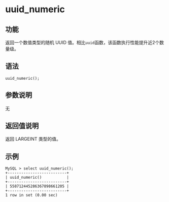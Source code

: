 # uuid_numeric

## 功能

返回一个数值类型的随机 UUID 值。相比`uuid`函数，该函数执行性能提升近2个数量级。

## 语法

```Plain Text
uuid_numeric();
```

## 参数说明

无

## 返回值说明

返回 LARGEINT 类型的值。

## 示例

```Plain Text
MySQL > select uuid_numeric();
+--------------------------+
| uuid_numeric()           |
+--------------------------+
| 558712445286367898661205 |
+--------------------------+
1 row in set (0.00 sec)
```
